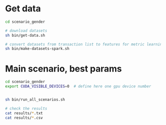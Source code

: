 # Get data

```sh
cd scenario_gender

# download datasets
sh bin/get-data.sh

# convert datasets from transaction list to features for metric learning
sh bin/make-datasets-spark.sh
```

# Main scenario, best params

```sh
cd scenario_gender
export CUDA_VISIBLE_DEVICES=0  # define here one gpu device number


sh bin/run_all_scenarios.sh

# check the results
cat results/*.txt
cat results/*.csv
```
